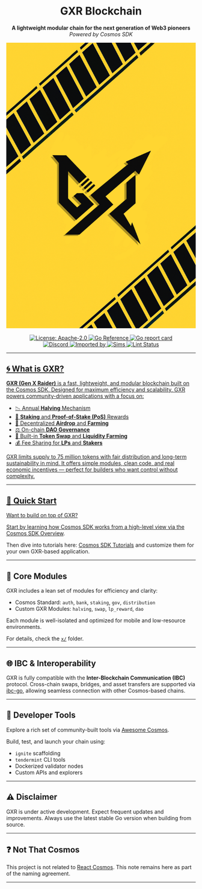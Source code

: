 <div align="center">
  <h1>GXR Blockchain</h1>
  <strong>A lightweight modular chain for the next generation of Web3 pioneers</strong><br/>
  <em>Powered by Cosmos SDK</em>
</div>

![banner](docs/static/img/banner.png)

<div align="center">
  <a href="https://github.com/Crocodile-ark/gxrchaind/blob/main/LICENSE">
    <img alt="License: Apache-2.0" src="https://img.shields.io/github/license/Crocodile-ark/gxrchaind.svg" />
  </a>
  <a href="https://pkg.go.dev/github.com/Crocodile-ark/gxrchaind">
    <img src="https://pkg.go.dev/badge/github.com/Crocodile-ark/gxrchaind.svg" alt="Go Reference">
  </a>
  <a href="https://goreportcard.com/report/github.com/Crocodile-ark/gxrchaind">
    <img alt="Go report card" src="https://goreportcard.com/badge/github.com/Crocodile-ark/gxrchaind" />
  </a>
</div>
<div align="center">
  <a href="https://discord.com/invite/interchain">
    <img alt="Discord" src="https://img.shields.io/discord/669268347736686612.svg" />
  </a>
  <a href="https://sourcegraph.com/github.com/Crocodile-ark/gxrchaind?badge">
    <img alt="Imported by" src="https://sourcegraph.com/github.com/Crocodile-ark/gxrchaind/-/badge.svg" />
  </a>
  <a href="https://github.com/Crocodile-ark/gxrchaind/actions/workflows/sims.yml">
    <img alt="Sims" src="https://github.com/Crocodile-ark/gxrchaind/workflows/Sims/badge.svg" />
  <a href="https://github.com/Crocodile-ark/gxrchaind/actions/workflows/lint.yml"> 
    <img alt="Lint Status" src="https://github.com/Crocodile-ark/gxrchaind/workflows/Lint/badge.svg" />
</div>

---

## 🌀 What is GXR?

**GXR (Gen X Raider)** is a fast, lightweight, and modular blockchain built on the Cosmos SDK. Designed for maximum efficiency and scalability, GXR powers community-driven applications with a focus on:

- 📉 Annual **Halving** Mechanism
- 💸 **Staking** and **Proof-of-Stake (PoS)** Rewards
- 🌱 Decentralized **Airdrop** and **Farming**
- ⚖️ On-chain **DAO Governance**
- 🔄 Built-in **Token Swap** and **Liquidity Farming**
- 💰 Fee Sharing for **LPs** and **Stakers**

GXR limits supply to 75 million tokens with fair distribution and long-term sustainability in mind. It offers simple modules, clean code, and real economic incentives — perfect for builders who want control without complexity.

---

## 🚀 Quick Start

Want to build on top of GXR?

Start by learning how Cosmos SDK works from a high-level view via the [Cosmos SDK Overview](https://docs.cosmos.network/main/intro/overview).

Then dive into tutorials here: [Cosmos SDK Tutorials](https://tutorials.cosmos.network) and customize them for your own GXR-based application.

---

## 🧱 Core Modules

GXR includes a lean set of modules for efficiency and clarity:

- Cosmos Standard: `auth`, `bank`, `staking`, `gov`, `distribution`
- Custom GXR Modules: `halving`, `swap`, `lp_reward`, `dao`

Each module is well-isolated and optimized for mobile and low-resource environments.

For details, check the [`x/`](./x/) folder.

---

## 🌐 IBC & Interoperability

GXR is fully compatible with the **Inter-Blockchain Communication (IBC)** protocol. Cross-chain swaps, bridges, and asset transfers are supported via [ibc-go](https://github.com/cosmos/ibc-go), allowing seamless connection with other Cosmos-based chains.

---

## 🔧 Developer Tools

Explore a rich set of community-built tools via [Awesome Cosmos](https://github.com/cosmos/awesome-cosmos).

Build, test, and launch your chain using:

- `ignite` scaffolding
- `tendermint` CLI tools
- Dockerized validator nodes
- Custom APIs and explorers

---

## ⚠️ Disclaimer

GXR is under active development. Expect frequent updates and improvements. Always use the latest stable Go version when building from source.

---

## ❓ Not That Cosmos

This project is not related to [React Cosmos](https://github.com/react-cosmos/react-cosmos). This note remains here as part of the naming agreement.

---

